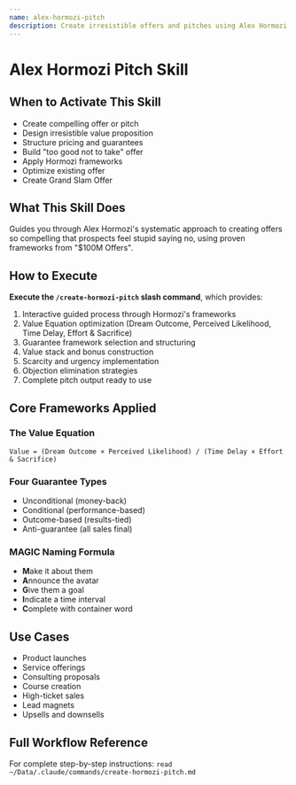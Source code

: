 ```yaml
---
name: alex-hormozi-pitch
description: Create irresistible offers and pitches using Alex Hormozi's methodology from $100M Offers. Guides through value equation, guarantee frameworks, pricing psychology, and creating offers "too good not to take" for any product or service.
---
```


# Alex Hormozi Pitch Skill

## When to Activate This Skill
- Create compelling offer or pitch
- Design irresistible value proposition
- Structure pricing and guarantees
- Build "too good not to take" offer
- Apply Hormozi frameworks
- Optimize existing offer
- Create Grand Slam Offer

## What This Skill Does

Guides you through Alex Hormozi's systematic approach to creating offers so compelling that prospects feel stupid saying no, using proven frameworks from "$100M Offers".

## How to Execute

**Execute the `/create-hormozi-pitch` slash command**, which provides:

1. Interactive guided process through Hormozi's frameworks
2. Value Equation optimization (Dream Outcome, Perceived Likelihood, Time Delay, Effort & Sacrifice)
3. Guarantee framework selection and structuring
4. Value stack and bonus construction
5. Scarcity and urgency implementation
6. Objection elimination strategies
7. Complete pitch output ready to use

## Core Frameworks Applied

### The Value Equation
```
Value = (Dream Outcome × Perceived Likelihood) / (Time Delay × Effort & Sacrifice)
```

### Four Guarantee Types
- Unconditional (money-back)
- Conditional (performance-based)
- Outcome-based (results-tied)
- Anti-guarantee (all sales final)

### MAGIC Naming Formula
- **M**ake it about them
- **A**nnounce the avatar
- **G**ive them a goal
- **I**ndicate a time interval
- **C**omplete with container word

## Use Cases

- Product launches
- Service offerings
- Consulting proposals
- Course creation
- High-ticket sales
- Lead magnets
- Upsells and downsells

## Full Workflow Reference

For complete step-by-step instructions: `read ~/Data/.claude/commands/create-hormozi-pitch.md`
